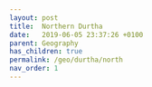 ```yaml
---
layout: post
title:  Northern Durtha
date:   2019-06-05 23:37:26 +0100
parent: Geography
has_children: true
permalink: /geo/durtha/north
nav_order: 1
---
```

